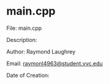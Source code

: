 # main.cpp

File: main.cpp

Description:

Author: Raymond Laughrey

Email: raymonl4963@student.vvc.edu

Date of Creation:
